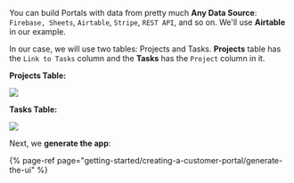 You can build Portals with data from pretty much **Any Data Source**: `Firebase, Sheets`, `Airtable`, `Stripe`, `REST API`, and so on. We'll use **Airtable** in our example.

In our case, we will use two tables: Projects and Tasks. **Projects** table has the `Link to Tasks` column and the **Tasks** has the `Project` column in it.

**Projects Table:**

![](https://gblobscdn.gitbook.com/assets%2F-LQ08RFAKZvFADEiXKFy%2F-MizDMaSiLvRScLSbyrU%2F-Mj-Bg-HPEyaeOMcP1V0%2Fimage.png?alt=media&token=e63b633e-6aed-452e-a88e-759465429c05)

**Tasks Table:**

![](https://gblobscdn.gitbook.com/assets%2F-LQ08RFAKZvFADEiXKFy%2F-MizDMaSiLvRScLSbyrU%2F-Mj-BmpQEDNYIpgdLvxU%2Fimage.png?alt=media&token=b22ea952-26d5-40e2-b7a4-ce70c97242a8)

Next, we **generate the app**:

{% page-ref page="getting-started/creating-a-customer-portal/generate-the-ui" %}


